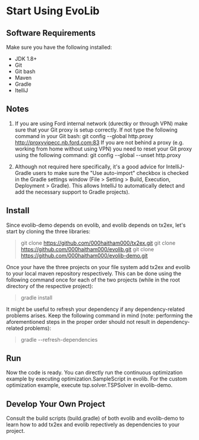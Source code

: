# Start Using EvoLib

## Software Requirements

Make sure you have the following installed:
- JDK 1.8+
- Git
- Git bash
- Maven
- Gradle
- ItelliJ

## Notes

1. If you are using Ford internal network (durectky or through VPN) make sure that your Git proxy is setup correctly. If not type the following command in your Git bash:
git config --global http.proxy http://proxyvipecc.nb.ford.com:83
If you are not behind a proxy (e.g. working from home without using VPN) you need to reset your Git proxy using the following command:
git config --global --unset http.proxy

2. Although not required here specifically, it's a good advice for IntelliJ-Gradle users to make sure the "Use auto-import" checkbox is checked in the Gradle settings window (File > Setting > Build, Execution, Deployment > Gradle). This allows IntelliJ to automatically detect and add the necessary support to Gradle projects).

## Install

Since evolib-demo depends on evolib, and evolib depends on tx2ex, let's start by cloning the three libraries:

> git clone https://github.com/000haitham000/tx2ex.git
> git clone https://github.com/000haitham000/evolib.git
> git clone https://github.com/000haitham000/evolib-demo.git

Once your have the three projects on your file system add tx2ex and evolib to your local maven repository respectively. This can be done using the following command once for each of the two projects (while in the root directory of the respective project):

> gradle install

It might be useful to refresh your dependency if any dependency-related problems arises. Keep the following command in mind (note: performing the aforementioned steps in the proper order should not result in dependency-related problems):

> gradle --refresh-dependencies

## Run

Now the code is ready. You can directly run the continuous optimization example by executing optimization.SampleScript in evolib. For the custom optimization example, execute tsp.solver.TSPSolver in evolib-demo.

## Develop Your Own Project

Consult the build scripts (build.gradle) of both evolib and evolib-demo to learn how to add tx2ex and evolib repectively as dependencies to your project.
